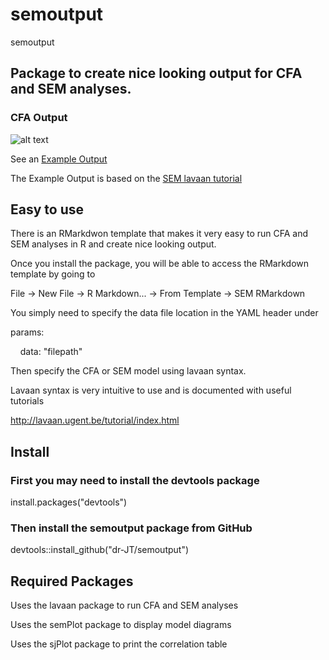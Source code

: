 # semoutput
semoutput

## Package to create nice looking output for CFA and SEM analyses.

### CFA Output

![alt text](https://github.com/dr-JT/semoutput/edit/master/Examples/Ouptut_CFA.png)

See an [Example Output](http://englelab.gatech.edu/R/Example_semoutput.html)

The Example Output is based on the [SEM lavaan tutorial](http://lavaan.ugent.be/tutorial/sem.html)

## Easy to use

There is an RMarkdwon template that makes it very easy to run CFA and SEM analyses in R and create nice looking output.

Once you install the package, you will be able to access the RMarkdown template by going to

File -> New File -> R Markdown... -> From Template -> SEM RMarkdown

You simply need to specify the data file location in the YAML header under 

params:

&nbsp;&nbsp;&nbsp; data: "filepath"
  
Then specify the CFA or SEM model using lavaan syntax. 

Lavaan syntax is very intuitive to use and is documented with useful tutorials

http://lavaan.ugent.be/tutorial/index.html


## Install

### First you may need to install the devtools package

install.packages("devtools")

### Then install the semoutput package from GitHub

devtools::install_github("dr-JT/semoutput")

## Required Packages

Uses the lavaan package to run CFA and SEM analyses

Uses the semPlot package to display model diagrams

Uses the sjPlot package to print the correlation table
